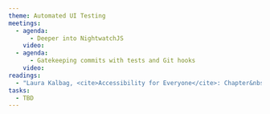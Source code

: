 ```yaml
---
theme: Automated UI Testing
meetings:
  - agenda:
      - Deeper into NightwatchJS
    video:
  - agenda:
      - Gatekeeping commits with tests and Git hooks
    video:
readings:
  - "Laura Kalbag, <cite>Accessibility for Everyone</cite>: Chapter&nbsp;6"
tasks:
  - TBD
---
```

